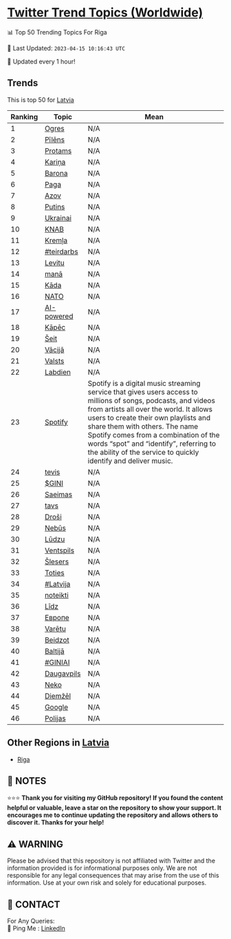 [Twitter Trend Topics (Worldwide)](https://github.com/ErcinDedeoglu/Twitter-Trend-Topics)
==========


📊 Top 50 Trending Topics For Riga

📆 Last Updated: `2023-04-15 10:16:43 UTC`

🔧 Updated every 1 hour!


## Trends

This is top 50 for [Latvia](</Latvia>)

| Ranking | Topic | Mean |
| ------- | ------------ | ------------ |
| 1 | [Ogres](http://twitter.com/search?q=Ogres) | N/A |
| 2 | [Pīlēns](http://twitter.com/search?q=P%c4%abl%c4%93ns) | N/A |
| 3 | [Protams](http://twitter.com/search?q=Protams) | N/A |
| 4 | [Kariņa](http://twitter.com/search?q=Kari%c5%86a) | N/A |
| 5 | [Barona](http://twitter.com/search?q=Barona) | N/A |
| 6 | [Paga](http://twitter.com/search?q=Paga) | N/A |
| 7 | [Azov](http://twitter.com/search?q=Azov) | N/A |
| 8 | [Putins](http://twitter.com/search?q=Putins) | N/A |
| 9 | [Ukrainai](http://twitter.com/search?q=Ukrainai) | N/A |
| 10 | [KNAB](http://twitter.com/search?q=KNAB) | N/A |
| 11 | [Kremļa](http://twitter.com/search?q=Krem%c4%bca) | N/A |
| 12 | [#teirdarbs](http://twitter.com/search?q=%23teirdarbs) | N/A |
| 13 | [Levitu](http://twitter.com/search?q=Levitu) | N/A |
| 14 | [manā](http://twitter.com/search?q=man%c4%81) | N/A |
| 15 | [Kāda](http://twitter.com/search?q=K%c4%81da) | N/A |
| 16 | [NATO](http://twitter.com/search?q=NATO) | N/A |
| 17 | [AI-powered](http://twitter.com/search?q=AI-powered) | N/A |
| 18 | [Kāpēc](http://twitter.com/search?q=K%c4%81p%c4%93c) | N/A |
| 19 | [Šeit](http://twitter.com/search?q=%c5%a0eit) | N/A |
| 20 | [Vācijā](http://twitter.com/search?q=V%c4%81cij%c4%81) | N/A |
| 21 | [Valsts](http://twitter.com/search?q=Valsts) | N/A |
| 22 | [Labdien](http://twitter.com/search?q=Labdien) | N/A |
| 23 | [Spotify](http://twitter.com/search?q=Spotify) | Spotify is a digital music streaming service that gives users access to millions of songs, podcasts, and videos from artists all over the world. It allows users to create their own playlists and share them with others. The name Spotify comes from a combination of the words “spot” and “identify”, referring to the ability of the service to quickly identify and deliver music. |
| 24 | [tevis](http://twitter.com/search?q=tevis) | N/A |
| 25 | [$GINI](http://twitter.com/search?q=%24GINI) | N/A |
| 26 | [Saeimas](http://twitter.com/search?q=Saeimas) | N/A |
| 27 | [tavs](http://twitter.com/search?q=tavs) | N/A |
| 28 | [Droši](http://twitter.com/search?q=Dro%c5%a1i) | N/A |
| 29 | [Nebūs](http://twitter.com/search?q=Neb%c5%abs) | N/A |
| 30 | [Lūdzu](http://twitter.com/search?q=L%c5%abdzu) | N/A |
| 31 | [Ventspils](http://twitter.com/search?q=Ventspils) | N/A |
| 32 | [Šlesers](http://twitter.com/search?q=%c5%a0lesers) | N/A |
| 33 | [Toties](http://twitter.com/search?q=Toties) | N/A |
| 34 | [#Latvija](http://twitter.com/search?q=%23Latvija) | N/A |
| 35 | [noteikti](http://twitter.com/search?q=noteikti) | N/A |
| 36 | [Līdz](http://twitter.com/search?q=L%c4%abdz) | N/A |
| 37 | [Европе](http://twitter.com/search?q=%d0%95%d0%b2%d1%80%d0%be%d0%bf%d0%b5) | N/A |
| 38 | [Varētu](http://twitter.com/search?q=Var%c4%93tu) | N/A |
| 39 | [Beidzot](http://twitter.com/search?q=Beidzot) | N/A |
| 40 | [Baltijā](http://twitter.com/search?q=Baltij%c4%81) | N/A |
| 41 | [#GINIAI](http://twitter.com/search?q=%23GINIAI) | N/A |
| 42 | [Daugavpils](http://twitter.com/search?q=Daugavpils) | N/A |
| 43 | [Neko](http://twitter.com/search?q=Neko) | N/A |
| 44 | [Diemžēl](http://twitter.com/search?q=Diem%c5%be%c4%93l) | N/A |
| 45 | [Google](http://twitter.com/search?q=Google) | N/A |
| 46 | [Polijas](http://twitter.com/search?q=Polijas) | N/A |



## Other Regions in [Latvia](</Latvia>)

* [Riga](</Latvia/Riga.md>)



## 📝 NOTES

⭐⭐⭐ **Thank you for visiting my GitHub repository! If you found the content helpful or valuable, leave a star on the repository to show your support. It encourages me to continue updating the repository and allows others to discover it. Thanks for your help!**


## ⚠️ WARNING

Please be advised that this repository is not affiliated with Twitter and the information provided is for informational purposes only. We are not responsible for any legal consequences that may arise from the use of this information. Use at your own risk and solely for educational purposes.


## 📨 CONTACT

 For Any Queries:  
            🏓 Ping Me : [LinkedIn](https://www.linkedin.com/in/ercindedeoglu/)
